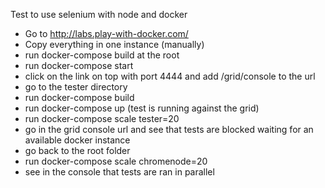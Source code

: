 Test to use selenium with node and docker

- Go to http://labs.play-with-docker.com/
- Copy everything in one instance (manually)
- run docker-compose build at the root
- run docker-compose start
- click on the link on top with port 4444 and add /grid/console to the url
- go to the tester directory
- run docker-compose build
- run docker-compose up (test is running against the grid)
- run docker-compose scale tester=20
- go in the grid console url and see that tests are blocked waiting for an available docker instance
- go back to the root folder
- run docker-compose scale chromenode=20
- see in the console that tests are ran in parallel
